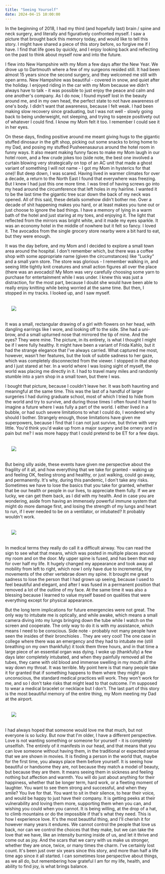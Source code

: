 ```yaml
---
title: "Seeing Yourself"
date: 2024-04-15 10:00:00
---
```


In the beginning of 2018, I had my third (and hopefully last) brain / spine and neck surgery, and literally and figuratively confronted myself. I saw a picture that brought back this memory today, and would like to tell this story.
I might have shared a piece of this story before, so forgive me if I have. I find that life goes by quickly, and I enjoy looking back and reflecting on the past to think about myself now and into the future.

I flew into New Hampshire with my Mom a few days after the New Year. We drove up to Dartmouth where a few of my surgeons resided still. It had been almost 15 years since the second surgery, and they welcomed me still with open arms.
New Hampshire was beautiful - covered in snow, and quiet after the holiday. I enjoyed riding in the car with my Mom because we didn't always have to talk - it was possible to just enjoy the peace and calm and one another's company.
As I do now, I found myself lost in the beauty around me, and in my own head, the perfect state to not have awareness of one's body. I didn't want that awareness, because I felt weak. I had been making slow recovery since graduating, 
but I was not well - slowly going back to being underweight, not sleeping, and trying to sqeeze positivety out of whatever I could find. I know my Mom felt it too. I remember I could see it in her eyes.

On these days, finding positive around me meant giving hugs to the gigantic stuffed dinosaur in the gift shop, picking out some snacks to bring home to my Dad, and posing my stuffed Pusheenasaurus around the hotel room in funny ways.
It also meant making funny faces to make my Mom laugh in our hotel room, and a few crude jokes too (side note, the best one involved a curtain blowing very strategically on top of an AC unit that made a ghost variant of something I will not name - I got my Mom in hysterics for that one)! But deep down, I was scared. Having lived in warmer climates for over a decade, a return to the North East I found that everywhere was freezing.
But I knew I had just this one more time. I was tired of having screws go into my head around the circumference that left holes in my hairline. I wanted it to be the last time the gigantic tree scar down the back of my neck was opened. 
All of this said, these details somehow didn't bother me. Over a decade of shit happening makes you hard, or at least makes you tune out or just choose to ignore the bad things. 
I have a memory of lying in a warm bath of the hotel and just staring at my toes, and enjoying it. The light that reflected from the mirrors was bright white,
and it made my eyes sparkle. It was an economy hotel in the middle of nowhere but it felt so fancy. I loved it. The avocados from the single grocery store nearby were a bit hard to eat, but they were enough.

It was the day before, and my Mom and I decided to explore a small town area around the hospital. I don't remember which, but there was a coffee shop with some appropriate name (given the circumstances) like "Lucky" and a small yarn store. 
The store was glorious - I remember walking in, and seeing little tightly knit creatures and small action figures all over the place (there was an avocado)! My Mom was very carefully choosing some yarn to purchase for entertainment while I was under. I knew this was just a distraction, for the most part, because I doubt she would have been able to really enjoy knitting while being worried at the same time. But then, I stopped in my tracks. I looked up, and I saw myself.

<div style="padding:20px">
<img src="{{ site.baseurl }}/assets/images/posts/myself/seeing-myself.JPG"/>
</div>

It was a small, rectangular drawing of a girl with flowers on her head, with dangling earrings like I wore, and looking off to the side. She had a uni-brow, and a small upturned nose that mirrored the tip of mine. And the eyes? They were mine. The picture, in its entirety, is what I thought I might be if I were fully healthy. It might have been a variant of Frida Kahlo, but it had the strange elegance that I've always carried. What captured me most, however, wasn't her features, but the look of subtle sadness to her gaze, which was completely disconnected from the viewer. I stopped in that shop and I just stared at her. In a world where I was losing sight of myself, the world was placing me directly in it. I had to travel many miles and randomly stumble into a yarn shop in a small town, but there I was.

I bought that picture, because I couldn't leave her. It was both haunting and meaningful at the same time. This was the last of a handful of larger surgeries I had during graduate school, most of which I tried to hide from the world and try to survive, and during those times I often found it hard to imagine a future where I was fully a part of the world. I either lived in a bubble, or had such severe limitations to what I could do, I wondered why should I bother. Strangely enough, those limitations have given me superpowers, because I find that I can not just survive, but thrive with very little. You'd think you'd wake up from a major surgery and be ornery and in pain but me? I was more happy that I could pretend to be ET for a few days.

<div style="padding:20px">
<img src="{{ site.baseurl }}/assets/images/posts/myself/et.jpg"/>
</div>

But being silly aside, these events have given me perspective about the fragility of it all, and how everything that we take for granted - waking up and feeling OK, feeling strong and healthy, or just walking, could go away, and permanently. It's why, during this pandemic, I don't take any risks. Sometimes we have to lose the basics that you take for granted, whether that be our health or people in our lives, to appreciate them fully. If we are lucky, we can get them back, as I did with my health. And in case you are wondering, aside from having an immensely powerful immune system that might do more damage first, and losing the strength of my lungs and heart to run, if I ever needed to be on a ventilator, or intubated? It probably wouldn't work.

<div style="padding:20px">
<img src="{{ site.baseurl }}/assets/images/posts/myself/difficult-airway.jpg"/>
</div>

In medical terms they really do call it a difficult airway. You can read the sign to see what that means, which was posted in multiple places around my room and on the door. My upper spine is fused, and has been that way for over half my life. It hugely changed my appearance and took away all mobility from left to right, which now I only have due to incremental, tiny movements of the other vertebrae down my spine. It brought me great sadness to lose the person that I had grown up seeing, because I used to feel beautiful and elegant, and after I was fused in a permanent position that removed a lot of the outline of my face. At the same time it was also a blessing because I learned to value myself based on qualities that were everything except for physical appearance.

But the long term implications for future emergencies were not great. The only way to intubate me is optically, and while awake, which means a small camera diving into my lungs bringing down the tube while I watch on the screen and cooperate. The only way to do it is with my assistance, which means I need to be conscious. Side note - probably not many people have seen the insides of their bronchioles
. They are very cool! The one case in college where there was an emergency and they had to intubate me (still breathing on my own thankfully) it took them three hours, and in that time a large piece of an essential organ was dying. I woke up (thankfully) a few days later completely intubated, and when they painfully removed all the tubes, they came with old blood and immense swelling in my mouth all the way down my throat. It was terrible. My point here is that many people take it for granted that if something happens to them where they might go unconscious, the standard medical practices will work. They won't work for me, and so I don't take risks that might lead to that outcome. I'm supposed to wear a medical bracelet or necklace but I don't. The last part of this story is the most beautiful memory of the entire thing, my Mom meeting my Dad at the airport.
  
<div style="padding:20px">
<img src="{{ site.baseurl }}/assets/images/posts/myself/mom-and-dad.jpg"/>
</div>

I had always hoped that someone would love me that much, but not everyone is so lucky. But now that I'm older, I have a different perspective. Love is not wanting something or someone for yourself - it is completely unselfish. The entirely of it manifests in our head, and that means that you can love someone without having them, in the traditional or expected sense that we are shown in movies. It is finding a person in the world that, maybe for the first time, you always place them before yourself. It is seeing how beautiful or handsome they are, not because they match a model of beauty, but because they are them. It means seeing them in sickness and feeling nothing but affection and warmth. You will do just about anything for their happiness, whether that be longer term, hard work, or a fleeting moment of laughter. You want to see them strong and successful, and when they smile? You live for that. You want to sit in their silence, to hear their voice, and would be happy to just have their company. It is getting peeks at their vulnerability and loving them more, supporting them when you can, and wishing you could when you cannot. It is being willing, at the drop of a hat, to climb mountains or do the impossible if that's what they need. This is how I experience love. It's the most beautiful thing, and I'll cherish it for however many years it endures. We cannot control the people that love us back, nor can we control the choices that they make, but we can take the love that we have, like an intensity burning inside of us, and let it thrive and come out as joy. And the scars that we carry with us make us stronger, whether they are once, twice, or many times the charm. I've certainly lost count. It's been just over six years since this story, and more than half a life time ago since it all started. I can sometimes lose perspective about things, as we all do, but remembering how grateful I am for my life, health, and ability to find joy, is what brings balance.
